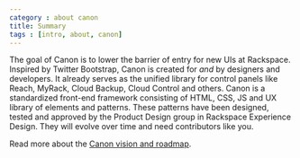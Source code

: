 ```yaml
---
category : about canon
title: Summary
tags : [intro, about, canon]
---
```


The goal of Canon is to lower the barrier of entry for new UIs at Rackspace. Inspired by Twitter Bootstrap, Canon is created for *and* by designers and developers. It already serves as the unified library for control panels like Reach, MyRack, Cloud Backup, Cloud Control and others. Canon is a standardized front-end framework consisting of HTML, CSS, JS and UX library of elements and patterns. These patterns have been designed, tested and approved by the Product Design group in Rackspace Experience Design. They will evolve over time and need contributors like you.

Read more about the [Canon vision and roadmap](https://one.rackspace.com/display/RED/Canon).